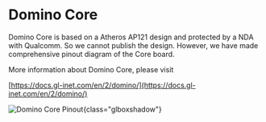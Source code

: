 Domino Core
================

Domino Core is based on a Atheros AP121 design and protected by a NDA with Qualcomm. So we cannot publish the design. However, we have made comprehensive pinout diagram of the Core board. 

More information about Domino Core, please visit

[https://docs.gl-inet.com/en/2/domino/](https://docs.gl-inet.com/en/2/domino/)

![Domino Core Pinout](https://static.gl-inet.com/docs/en/2.x/domino/hardware/src/core_pinout.jpg){class="glboxshadow"}




